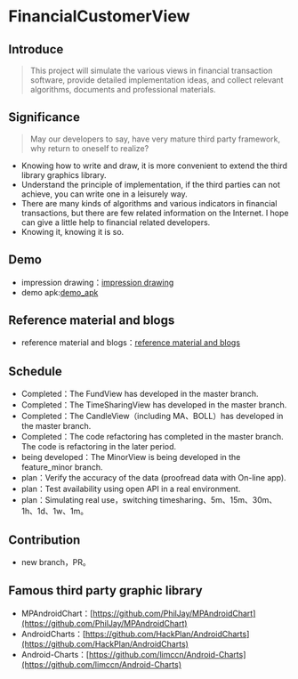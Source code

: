 # FinancialCustomerView

## Introduce
> This project will simulate the various views in financial transaction software, provide detailed implementation ideas, and collect relevant algorithms, documents and professional materials.

## Significance
> May our developers to say, have very mature third party framework, why return to oneself to realize?

* Knowing how to write and draw, it is more convenient to extend the third library graphics library.
* Understand the principle of implementation, if the third parties can not achieve, you can write one in a leisurely way.
* There are many kinds of algorithms and various indicators in financial transactions, but there are few related information on the Internet. I hope can give a little help to financial related developers.
* Knowing it, knowing it is so.

## Demo
* impression drawing：[impression drawing](https://github.com/scsfwgy/FinancialCustomerView/blob/master/%E8%B5%84%E6%96%99%E4%B8%8E%E6%96%87%E6%A1%A3/%E6%95%88%E6%9E%9C%E5%9B%BE%E5%92%8C%E8%BF%9B%E5%BA%A6.md)
* demo apk:[demo_apk](https://github.com/scsfwgy/FinancialCustomerView/tree/master/apk)

## Reference material and blogs
* reference material and blogs：[reference material and blogs](https://github.com/scsfwgy/FinancialCustomerView/tree/master/%E8%B5%84%E6%96%99%E4%B8%8E%E6%96%87%E6%A1%A3)

## Schedule
* Completed：The FundView has developed in the master branch.
* Completed：The TimeSharingView has developed in the master branch.
* Completed：The CandleView（including MA、BOLL）has developed in the master branch.
* Completed：The code refactoring has completed in the master branch. The code is refactoring in the later period.
* being developed：The MinorView is being developed in the feature_minor branch.
* plan：Verify the accuracy of the data (proofread data with On-line app).
* plan：Test availability using open API in a real environment.
* plan：Simulating real use，switching timesharing、5m、15m、30m、1h、1d、1w、1m。

## Contribution
* new branch，PR。

## Famous third party graphic library
* MPAndroidChart：[https://github.com/PhilJay/MPAndroidChart](https://github.com/PhilJay/MPAndroidChart)
* AndroidCharts：[https://github.com/HackPlan/AndroidCharts](https://github.com/HackPlan/AndroidCharts)
* Android-Charts：[https://github.com/limccn/Android-Charts](https://github.com/limccn/Android-Charts)


